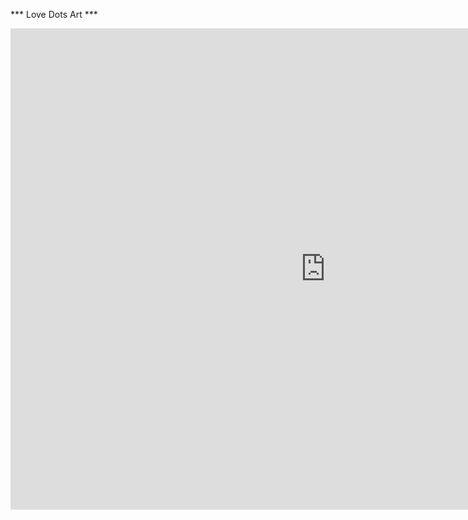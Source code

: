 *** Love Dots Art ***
<div style="padding:76.43% 0 0 0;position:relative;"><iframe src="https://player.vimeo.com/video/611100232?h=9f75b8c475&amp;badge=0&amp;autopause=0&amp;player_id=0&amp;app_id=58479" frameborder="0" allow="autoplay; fullscreen; picture-in-picture" allowfullscreen style="position:absolute;top:0;left:0;width:200%;height:200%;" title="joined16.mp4"></iframe></div><script src="https://player.vimeo.com/api/player.js"></script>

